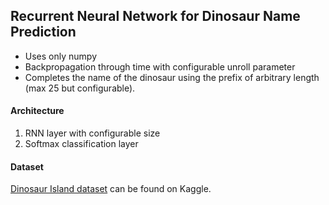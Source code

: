 ## Recurrent Neural Network for Dinosaur Name Prediction

- Uses only numpy
- Backpropagation through time with configurable unroll parameter
- Completes the name of the dinosaur using the prefix of arbitrary length (max 25 but configurable).

#### Architecture

1. RNN layer with configurable size
2. Softmax classification layer

#### Dataset

[Dinosaur Island dataset](https://www.kaggle.com/datasets/swimmingwhale/dinosaur-island) can be found on Kaggle.
